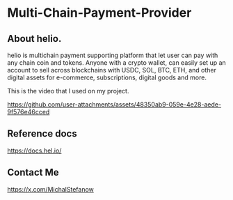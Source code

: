# Multi-Chain-Payment-Provider

## About helio.
helio is multichain payment supporting platform that let user can pay with any chain coin and tokens.
Anyone with a crypto wallet, can easily set up an account to sell across blockchains with USDC, SOL, BTC, ETH, and other digital assets for e-commerce, subscriptions, digital goods and more.

This is the video that I used on my project.

https://github.com/user-attachments/assets/48350ab9-059e-4e28-aede-9f576e46cced

## Reference docs
https://docs.hel.io/

## Contact Me
https://x.com/MichalStefanow
